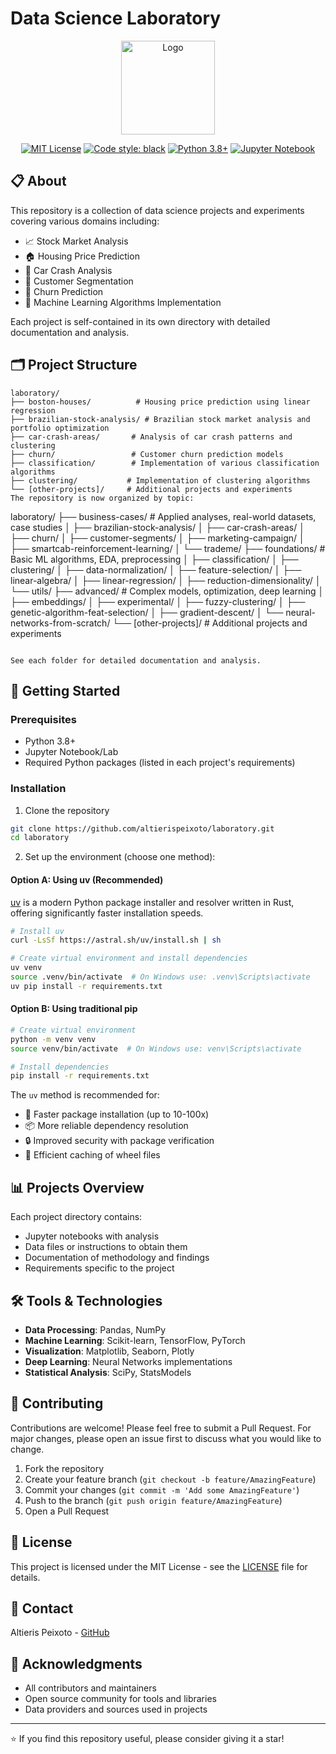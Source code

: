 # Data Science Laboratory

<p align="center">
    <img src="https://botacademy.s3.eu-central-1.amazonaws.com/9999_channel_design/logo/900x900.png" alt="Logo" width="150"/></a>
</p>

<div align="center">

[![MIT License](https://img.shields.io/badge/license-MIT-3C93B4.svg?style=flat)](http://choosealicense.com/licenses/mit/)
[![Code style: black](https://img.shields.io/badge/code%20style-black-000000.svg)](https://github.com/psf/black)
[![Python 3.8+](https://img.shields.io/badge/python-3.8+-blue.svg)](https://www.python.org/downloads/)
[![Jupyter Notebook](https://img.shields.io/badge/jupyter-%23FA0F00.svg?logo=jupyter&logoColor=white)](https://jupyter.org/)

</div>

## 📋 About

This repository is a collection of data science projects and experiments covering various domains including:

- 📈 Stock Market Analysis
- 🏠 Housing Price Prediction
- 🚗 Car Crash Analysis
- 👥 Customer Segmentation
- 🔄 Churn Prediction
- 🤖 Machine Learning Algorithms Implementation

Each project is self-contained in its own directory with detailed documentation and analysis.

## 🗂️ Project Structure
```
laboratory/
├── boston-houses/          # Housing price prediction using linear regression
├── brazilian-stock-analysis/ # Brazilian stock market analysis and portfolio optimization
├── car-crash-areas/       # Analysis of car crash patterns and clustering
├── churn/                 # Customer churn prediction models
├── classification/        # Implementation of various classification algorithms
├── clustering/           # Implementation of clustering algorithms
└── [other-projects]/     # Additional projects and experiments
The repository is now organized by topic:

```
laboratory/
├── business-cases/      # Applied analyses, real-world datasets, case studies
│   ├── brazilian-stock-analysis/
│   ├── car-crash-areas/
│   ├── churn/
│   ├── customer-segments/
│   ├── marketing-campaign/
│   ├── smartcab-reinforcement-learning/
│   └── trademe/
├── foundations/         # Basic ML algorithms, EDA, preprocessing
│   ├── classification/
│   ├── clustering/
│   ├── data-normalization/
│   ├── feature-selection/
│   ├── linear-algebra/
│   ├── linear-regression/
│   ├── reduction-dimensionality/
│   └── utils/
├── advanced/            # Complex models, optimization, deep learning
│   ├── embeddings/
│   ├── experimental/
│   ├── fuzzy-clustering/
│   ├── genetic-algorithm-feat-selection/
│   ├── gradient-descent/
│   └── neural-networks-from-scratch/
└── [other-projects]/    # Additional projects and experiments
```

See each folder for detailed documentation and analysis.
```

## 🚀 Getting Started

### Prerequisites

- Python 3.8+
- Jupyter Notebook/Lab
- Required Python packages (listed in each project's requirements)

### Installation

1. Clone the repository
```bash
git clone https://github.com/altierispeixoto/laboratory.git
cd laboratory
```

2. Set up the environment (choose one method):

#### Option A: Using uv (Recommended)
[uv](https://github.com/astral-sh/uv) is a modern Python package installer and resolver written in Rust, offering significantly faster installation speeds.

```bash
# Install uv
curl -LsSf https://astral.sh/uv/install.sh | sh

# Create virtual environment and install dependencies
uv venv
source .venv/bin/activate  # On Windows use: .venv\Scripts\activate
uv pip install -r requirements.txt
```

#### Option B: Using traditional pip
```bash
# Create virtual environment
python -m venv venv
source venv/bin/activate  # On Windows use: venv\Scripts\activate

# Install dependencies
pip install -r requirements.txt
```

The `uv` method is recommended for:
- 🚀 Faster package installation (up to 10-100x)
- 📦 More reliable dependency resolution
- 🔒 Improved security with package verification
- 💨 Efficient caching of wheel files

## 📊 Projects Overview

Each project directory contains:
- Jupyter notebooks with analysis
- Data files or instructions to obtain them
- Documentation of methodology and findings
- Requirements specific to the project

## 🛠️ Tools & Technologies

- **Data Processing**: Pandas, NumPy
- **Machine Learning**: Scikit-learn, TensorFlow, PyTorch
- **Visualization**: Matplotlib, Seaborn, Plotly
- **Deep Learning**: Neural Networks implementations
- **Statistical Analysis**: SciPy, StatsModels

## 📝 Contributing

Contributions are welcome! Please feel free to submit a Pull Request. For major changes, please open an issue first to discuss what you would like to change.

1. Fork the repository
2. Create your feature branch (`git checkout -b feature/AmazingFeature`)
3. Commit your changes (`git commit -m 'Add some AmazingFeature'`)
4. Push to the branch (`git push origin feature/AmazingFeature`)
5. Open a Pull Request

## 📜 License

This project is licensed under the MIT License - see the [LICENSE](LICENSE) file for details.

## 📧 Contact

Altieris Peixoto - [GitHub](https://github.com/altierispeixoto)

## 🙏 Acknowledgments

- All contributors and maintainers
- Open source community for tools and libraries
- Data providers and sources used in projects

---

⭐️ If you find this repository useful, please consider giving it a star!
